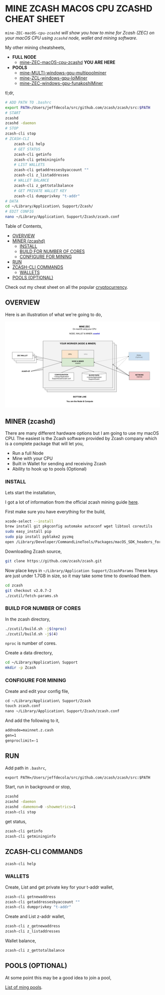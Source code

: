 # MINE ZCASH MACOS CPU ZCASHD CHEAT SHEET

`mine-ZEC-macOS-cpu-zcashd` _will show you
how to mine for Zcash (ZEC)
on your macOS CPU
using `zcashd` node, wallet and mining software._

My other mining cheatsheets,

* **FULL NODE**
  * [mine-ZEC-macOS-cpu-zcashd](https://github.com/JeffDeCola/my-cheat-sheets/tree/master/other/mining-cryptocurrency/full-node/mine-ZEC-macOS-cpu-zcashd-cheat-sheet)
  **YOU ARE HERE**
* **POOLS**
  * [mine-MULTI-windows-gpu-multipoolminer](https://github.com/JeffDeCola/my-cheat-sheets/tree/master/other/mining-cryptocurrency/pools/mine-MULTI-windows-gpu-multipoolminer-cheat-sheet)
  * [mine-ZCL-windows-gpu-lolMiner](https://github.com/JeffDeCola/my-cheat-sheets/tree/master/other/mining-cryptocurrency/pools/mine-ZCL-windows-gpu-lolMiner-cheat-sheet)
  * [mine-ZEC-windows-gpu-funakoshiMiner](https://github.com/JeffDeCola/my-cheat-sheets/tree/master/other/mining-cryptocurrency/pools/mine-ZEC-windows-gpu-funakoshiMiner-cheat-sheet)

tl;dr,

```bash
# ADD PATH TO .bashrc
export PATH=/Users/jeffdecola/src/github.com/zcash/zcash/src:$PATH
# START
zcashd
zcashd -daemon
# STOP
zcash-cli stop
# ZCASH-CLI
    zcash-cli help
    # GET STATUS
    zcash-cli getinfo
    zcash-cli getmininginfo
    # LIST WALLETS
    zcash-cli getaddressesbyaccount ""
    zcash-cli z_listaddresses
    # WALLET BALANCE
    zcash-cli z_gettotalbalance
    # GET PRIVATE WALLET KEY
    zcash-cli dumpprivkey "t-addr"
# DATA
cd ~/Library/Application\ Support/Zcash/
# EDIT CONFIG
nano ~/Library/Application\ Support/Zcash/zcash.conf
```

Table of Contents,

* [OVERVIEW](https://github.com/JeffDeCola/my-cheat-sheets/tree/master/other/mining-cryptocurrency/full-node/mine-ZEC-macOS-cpu-zcashd-cheat-sheet#overview)
* [MINER (zcashd)](https://github.com/JeffDeCola/my-cheat-sheets/tree/master/other/mining-cryptocurrency/full-node/mine-ZEC-macOS-cpu-zcashd-cheat-sheet#miner-zcashd)
  * [INSTALL](https://github.com/JeffDeCola/my-cheat-sheets/tree/master/other/mining-cryptocurrency/full-node/mine-ZEC-macOS-cpu-zcashd-cheat-sheet#install)
  * [BUILD FOR NUMBER OF CORES](https://github.com/JeffDeCola/my-cheat-sheets/tree/master/other/mining-cryptocurrency/full-node/mine-ZEC-macOS-cpu-zcashd-cheat-sheet#build-for-number-of-cores)
  * [CONFIGURE FOR MINING](https://github.com/JeffDeCola/my-cheat-sheets/tree/master/other/mining-cryptocurrency/full-node/mine-ZEC-macOS-cpu-zcashd-cheat-sheet#configure-for-mining)
* [RUN](https://github.com/JeffDeCola/my-cheat-sheets/tree/master/other/mining-cryptocurrency/full-node/mine-ZEC-macOS-cpu-zcashd-cheat-sheet#run)
* [ZCASH-CLI COMMANDS](https://github.com/JeffDeCola/my-cheat-sheets/tree/master/other/mining-cryptocurrency/full-node/mine-ZEC-macOS-cpu-zcashd-cheat-sheet#zcash-cli-commands)
  * [WALLETS](https://github.com/JeffDeCola/my-cheat-sheets/tree/master/other/mining-cryptocurrency/full-node/mine-ZEC-macOS-cpu-zcashd-cheat-sheet#wallets)
* [POOLS (OPTIONAL)](https://github.com/JeffDeCola/my-cheat-sheets/tree/master/other/mining-cryptocurrency/full-node/mine-ZEC-macOS-cpu-zcashd-cheat-sheet#pools-optional)

Check out my cheat sheet on all the popular
[cryptocurrency](https://github.com/JeffDeCola/my-cheat-sheets/tree/master/other/mining-cryptocurrency/cryptocurrency/cryptocurrency-cheat-sheet).

## OVERVIEW

Here is an illustration of what we're going to do,

![IMAGE - mine-ZEC-macOS-cpu-zcashd - IMAGE](../../../../docs/pics/mine-ZEC-macos-cpu-zcashd.jpg)

## MINER (zcashd)

There are many different hardware options but I am going to use
my macOS CPU. The easiest is the Zcash software provided by
Zcash company which is a complete package that will let you,

* Run a full Node
* Mine with your CPU
* Built in Wallet for sending and receiving Zcash
* Ability to hook up to pools (Optional)

### INSTALL

Lets start the installation,

I got a lot of information from the official zcash mining guide
[here](https://zcash.readthedocs.io/en/latest/rtd_pages/zcash_mining_guide.html).

First make sure you have everything for the build,

```bash
xcode-select --install
brew install git pkgconfig automake autoconf wget libtool coreutils
sudo easy_install pip
sudo pip install pyblake2 pyzmq
open /Library/Developer/CommandLineTools/Packages/macOS_SDK_headers_for_macOS_10.14.pkg
```

Downloading Zcash source,

```bash
git clone https://github.com/zcash/zcash.git
```

Now place keys in `~/Library/Application Support/ZcashParams`
These keys are just under 1.7GB in size, so it
may take some time to download them.

```bash
cd zcash
git checkout v2.0.7-2
./zcutil/fetch-params.sh
```

### BUILD FOR NUMBER OF CORES

In the zcash directory,

```bash
./zcutil/build.sh -j$(nproc)
./zcutil/build.sh -j$(4)
```

`nproc` is number of cores.

Create a data directory,

```bash
cd ~/Library/Application\ Support
mkdir -p Zcash
```

### CONFIGURE FOR MINING

Create and edit your config file,

```txt
cd ~/Library/Application\ Support/Zcash
touch zcash.conf
nano ~/Library/Application\ Support/Zcash/zcash.conf
```

And add the following to it,

```txt
addnode=mainnet.z.cash
gen=1
genproclimit=-1
```

## RUN

Add path in `.bashrc`,

```txt
export PATH=/Users/jeffdecola/src/github.com/zcash/zcash/src:$PATH
```

Start, run in background or stop,

```bash
zcashd
zcashd -daemon
zcashd -damemon=0 -showmetrics=1
zcash-cli stop
```

get status,

```bash
zcash-cli getinfo
zcash-cli getmininginfo
```

## ZCASH-CLI COMMANDS

```bash
zcash-cli help
```

### WALLETS

Create, List and get private key for your t-addr wallet,

```bash
zcash-cli getnewaddress
zcash-cli getaddressesbyaccount ""
zcash-cli dumpprivkey "t-addr"
```

Create and List z-addr wallet,

```bash
zcash-cli z_getnewaddress
zcash-cli z_listaddresses
```

Wallet balance,

```bash
zcash-cli z_gettotalbalance
```

## POOLS (OPTIONAL)

At some point this may be a good idea to join a pool,

[List of ming pools](https://www.zcashcommunity.com/mining/mining-pools/).
